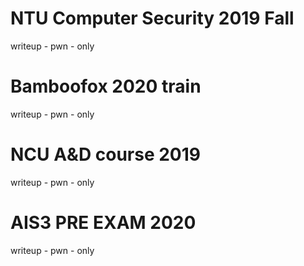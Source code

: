 # NTU Computer Security 2019 Fall
writeup - pwn - only

# Bamboofox 2020 train
writeup - pwn - only

# NCU A&D course 2019 
writeup - pwn - only

# AIS3 PRE EXAM 2020 
writeup - pwn - only
